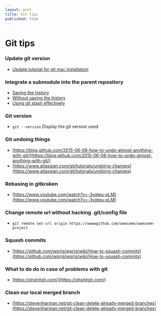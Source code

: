 ```yaml
---
layout: post
title: Git tips
published: true
---
```


# Git tips

### Update  git version

* [Update tutorial for git mac installation](https://coolestguidesontheplanet.com/install-update-latest-version-git-mac-osx-10-9-mavericks/)

### Integrate a submodule into the parent repository

* [Saving the history](http://x3ro.de/2013/09/01/Integrating-a-submodule-into-the-parent-repository.html)
* [Without saving the history](http://stackoverflow.com/questions/1759587/un-submodule-a-git-submodule/1789374#1789374)
* [Using git stash effectively](https://www.atlassian.com/git/tutorials/git-stash#stashing-your-work)

### Git version

* `git --version` Display  the git version used

### Git undoing things

* [https://blog.github.com/2015-06-08-how-to-undo-almost-anything-with-git/](https://blog.github.com/2015-06-08-how-to-undo-almost-anything-with-git/)
* [https://www.atlassian.com/git/tutorials/undoing-changes](https://www.atlassian.com/git/tutorials/undoing-changes)

### Rebasing in gitkraken

* [https://www.youtube.com/watch?v=-3yqteu-pLM](https://www.youtube.com/watch?v=-3yqteu-pLM)

### Change remote url without hacking .git/config file

* `git remote set-url origin https://wwwwgithub.com/awesome/awesome-project`

### Squash commits

* [https://github.com/wprig/wprig/wiki/How-to-squash-commits](https://github.com/wprig/wprig/wiki/How-to-squash-commits)

### What to do do in case of problems with git 

* [https://ohshitgit.com/](https://ohshitgit.com/)

### Clean our local merged branch 

* [https://stevenharman.net/git-clean-delete-already-merged-branches](https://stevenharman.net/git-clean-delete-already-merged-branches)

